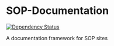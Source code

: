 SOP-Documentation
=================

[![Dependency Status](https://david-dm.org/alexsomeoddpilot/SOP-Documentation.svg)](https://david-dm.org/alexsomeoddpilot/SOP-Documentation)

A documentation framework for SOP sites
